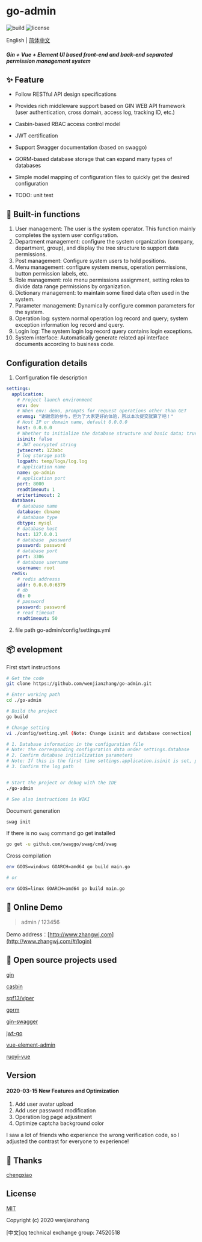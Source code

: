 #  go-admin  

![build](https://github.com/wenjianzhang/go-admin/workflows/build/badge.svg)   ![license](https://img.shields.io/github/license/mashape/apistatus.svg) 


 English | [简体中文](./README.zh-CN.md)
  
##### Gin + Vue + Element UI based front-end and back-end separated permission management system


## ✨ Feature

- Follow RESTful API design specifications

- Provides rich middleware support based on GIN WEB API framework (user authentication, cross domain, access log, tracking ID, etc.)

- Casbin-based RBAC access control model

- JWT certification

- Support Swagger documentation (based on swaggo)

- GORM-based database storage that can expand many types of databases

- Simple model mapping of configuration files to quickly get the desired configuration

- TODO: unit test


## 🎁 Built-in functions

1.  User management: The user is the system operator. This function mainly completes the system user configuration.
2.  Department management: configure the system organization (company, department, group), and display the tree structure to support data permissions.
3.  Post management: Configure system users to hold positions.
4.  Menu management: configure system menus, operation permissions, button permission labels, etc.
5.  Role management: role menu permissions assignment, setting roles to divide data range permissions by organization.
6.  Dictionary management: to maintain some fixed data often used in the system.
7.  Parameter management: Dynamically configure common parameters for the system.
8.  Operation log: system normal operation log record and query; system exception information log record and query.
9.  Login log: The system login log record query contains login exceptions.
10. System interface: Automatically generate related api interface documents according to business code.

## Configuration details

1. Configuration file description
```yml
settings:
  application:  
    # Project launch environment         
    env: dev  
    # When env: demo, prompts for request operations other than GET
    envmsg: "谢谢您的参与，但为了大家更好的体验，所以本次提交就算了吧！" 
    # Host IP or domain name, default 0.0.0.0
    host: 0.0.0.0 
    # Whether to initialize the database structure and basic data; true: required; false: not required
    isinit: false  
    # JWT encrypted string
    jwtsecret: 123abc  
    # log storage path
    logpath: temp/logs/log.log   
    # application name
    name: go-admin   
    # application port
    port: 8000   
    readtimeout: 1   
    writertimeout: 2 
  database:
    # database name
    database: dbname 
    # database type
    dbtype: mysql    
    # database host
    host: 127.0.0.1  
    # database  password
    password: password  
    # database port
    port: 3306       
    # database username
    username: root   
  redis:
    # redis addresss
    addr: 0.0.0.0:6379 
    # db 
    db: 0   
    # password            
    password: password  
    # read timeout
    readtimeout: 50     
```

2. file path  go-admin/config/settings.yml


## 📦 evelopment


First start instructions

```bash
# Get the code
git clone https://github.com/wenjianzhang/go-admin.git

# Enter working path
cd ./go-admin

# Build the project
go build

# Change setting
vi ./config/setting.yml (Note: Change isinit and database connection)

# 1. Database information in the configuration file
# Note: the corresponding configuration data under settings.database
# 2. Confirm database initialization parameters
# Note: If this is the first time settings.application.isinit is set, please set the current value to true, the system will automatically initialize the database structure and basic data information;
# 3. Confirm the log path


# Start the project or debug with the IDE
./go-admin

# See also instructions in WIKI
```


Document generation
```bash
swag init  
```

If there is no `swag` command go get installed
```bash
go get -u github.com/swaggo/swag/cmd/swag
```


Cross compilation
```bash
env GOOS=windows GOARCH=amd64 go build main.go

# or

env GOOS=linux GOARCH=amd64 go build main.go
```


## 🔗 Online Demo
> admin  /  123456

Demo address：[http://www.zhangwj.com](http://www.zhangwj.com/#/login)


## 🤝 Open source projects used
[gin](https://github.com/gin-gonic/gin)

[casbin](https://github.com/casbin/casbin)

[spf13/viper](https://github.com/spf13/viper)

[gorm](https://github.com/jinzhu/gorm)

[gin-swagger](https://github.com/swaggo/gin-swagger)

[jwt-go](https://github.com/dgrijalva/jwt-go)

[vue-element-admin](https://github.com/PanJiaChen/vue-element-admin)

[ruoyi-vue](https://gitee.com/y_project/RuoYi-Vue)



## Version

#### 2020-03-15 New Features and Optimization

1. Add user avatar upload
2. Add user password modification
3. Operation log page adjustment
4. Optimize captcha background color

I saw a lot of friends who experience the wrong verification code, so I adjusted the contrast for everyone to experience!


## 🤝 Thanks
[chengxiao](https://github.com/chengxiao)


## License

[MIT](https://github.com/wenjianzhang/go-admin/blob/master/LICENSE.md)

Copyright (c) 2020 wenjianzhang

[中文]qq technical exchange group: 74520518
